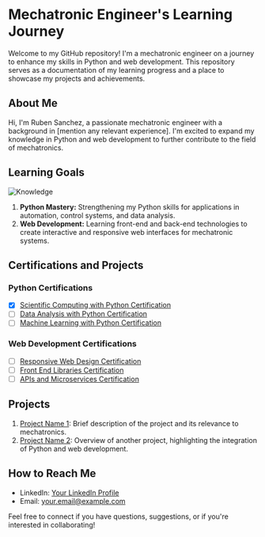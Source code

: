 # Mechatronic Engineer's Learning Journey
Welcome to my GitHub repository! I'm a mechatronic engineer on a journey to enhance my skills in Python and web development. This repository serves as a documentation of my learning progress and a place to showcase my projects and achievements.

## About Me

Hi, I'm Ruben Sanchez, a passionate mechatronic engineer with a background in [mention any relevant experience]. I'm excited to expand my knowledge in Python and web development to further contribute to the field of mechatronics.

## Learning Goals

![Knowledge](https://github.com/Ruben2201/Ruben2201/assets/148841907/d4a990cc-3247-4729-ae03-35a71df00a7c)

1. **Python Mastery:** Strengthening my Python skills for applications in automation, control systems, and data analysis.
2. **Web Development:** Learning front-end and back-end technologies to create interactive and responsive web interfaces for mechatronic systems.

## Certifications and Projects

### Python Certifications
- [x] [Scientific Computing with Python Certification](link)
- [ ] [Data Analysis with Python Certification](link)
- [ ] [Machine Learning with Python Certification](link)

### Web Development Certifications
- [ ] [Responsive Web Design Certification](link)
- [ ] [Front End Libraries Certification](link)
- [ ] [APIs and Microservices Certification](link)

## Projects

1. [Project Name 1](link): Brief description of the project and its relevance to mechatronics.
2. [Project Name 2](link): Overview of another project, highlighting the integration of Python and web development.

## How to Reach Me

- LinkedIn: [Your LinkedIn Profile](link)
- Email: your.email@example.com

Feel free to connect if you have questions, suggestions, or if you're interested in collaborating!


